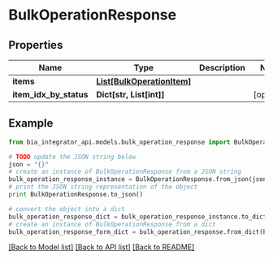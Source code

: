 # BulkOperationResponse


## Properties
Name | Type | Description | Notes
------------ | ------------- | ------------- | -------------
**items** | [**List[BulkOperationItem]**](BulkOperationItem.md) |  | 
**item_idx_by_status** | **Dict[str, List[int]]** |  | [optional] 

## Example

```python
from bia_integrator_api.models.bulk_operation_response import BulkOperationResponse

# TODO update the JSON string below
json = "{}"
# create an instance of BulkOperationResponse from a JSON string
bulk_operation_response_instance = BulkOperationResponse.from_json(json)
# print the JSON string representation of the object
print BulkOperationResponse.to_json()

# convert the object into a dict
bulk_operation_response_dict = bulk_operation_response_instance.to_dict()
# create an instance of BulkOperationResponse from a dict
bulk_operation_response_form_dict = bulk_operation_response.from_dict(bulk_operation_response_dict)
```
[[Back to Model list]](../README.md#documentation-for-models) [[Back to API list]](../README.md#documentation-for-api-endpoints) [[Back to README]](../README.md)


